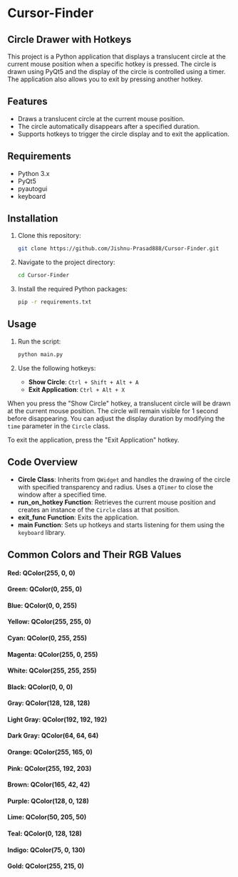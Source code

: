 # Cursor-Finder



## Circle Drawer with Hotkeys

This project is a Python application that displays a translucent circle at the current mouse position when a specific hotkey is pressed. The circle is drawn using PyQt5 and the display of the circle is controlled using a timer. The application also allows you to exit by pressing another hotkey.

## Features

- Draws a translucent circle at the current mouse position.
- The circle automatically disappears after a specified duration.
- Supports hotkeys to trigger the circle display and to exit the application.

## Requirements

- Python 3.x
- PyQt5
- pyautogui
- keyboard

## Installation

1. Clone this repository:

   ```bash
   git clone https://github.com/Jishnu-Prasad888/Cursor-Finder.git
   ```

2. Navigate to the project directory:

   ```bash
   cd Cursor-Finder
   ```

3. Install the required Python packages:

   ```bash
   pip -r requirements.txt
   ```

## Usage

1. Run the script:

   ```bash
   python main.py
   ```

2. Use the following hotkeys:
   - **Show Circle**: `Ctrl + Shift + Alt + A`
   - **Exit Application**: `Ctrl + Alt + X`

When you press the "Show Circle" hotkey, a translucent circle will be drawn at the current mouse position. The circle will remain visible for 1 second before disappearing. You can adjust the display duration by modifying the `time` parameter in the `Circle` class.

To exit the application, press the "Exit Application" hotkey.

## Code Overview

- **Circle Class**: Inherits from `QWidget` and handles the drawing of the circle with specified transparency and radius. Uses a `QTimer` to close the window after a specified time.
- **run_on_hotkey Function**: Retrieves the current mouse position and creates an instance of the `Circle` class at that position.
- **exit_func Function**: Exits the application.
- **main Function**: Sets up hotkeys and starts listening for them using the `keyboard` library.


## Common Colors and Their RGB Values

#### Red: QColor(255, 0, 0)
#### Green: QColor(0, 255, 0)
#### Blue: QColor(0, 0, 255)
#### Yellow: QColor(255, 255, 0)
#### Cyan: QColor(0, 255, 255)
#### Magenta: QColor(255, 0, 255)
#### White: QColor(255, 255, 255)
#### Black: QColor(0, 0, 0)
#### Gray: QColor(128, 128, 128)
#### Light Gray: QColor(192, 192, 192)
#### Dark Gray: QColor(64, 64, 64)
#### Orange: QColor(255, 165, 0)
#### Pink: QColor(255, 192, 203)
#### Brown: QColor(165, 42, 42)
#### Purple: QColor(128, 0, 128)
#### Lime: QColor(50, 205, 50)
#### Teal: QColor(0, 128, 128)
#### Indigo: QColor(75, 0, 130)
#### Gold: QColor(255, 215, 0)
